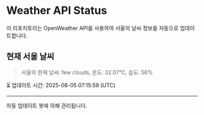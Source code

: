 
# Weather API Status

이 리포지토리는 OpenWeather API를 사용하여 서울의 날씨 정보를 자동으로 업데이트합니다.

## 현재 서울 날씨
> 서울의 현재 날씨: few clouds, 온도: 32.07°C, 습도: 56%

⏳ 업데이트 시간: 2025-08-05 07:15:59 (UTC)

---
자동 업데이트 봇에 의해 관리됩니다.
